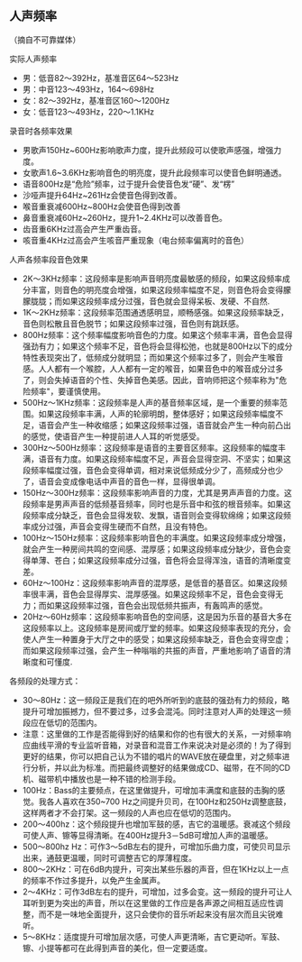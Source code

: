 
## 人声频率

（摘自不可靠媒体）

实际人声频率

* 男：低音82～392Hz，基准音区64～523Hz
* 男：中音123～493Hz，164～698Hz
* 女：82～392Hz，基准音区160～1200Hz
* 女：低音123～493Hz，220～1.1KHz

录音时各频率效果

* 男歌声150Hz~600Hz影响歌声力度，提升此频段可以使歌声感强，增强力度。
* 女歌声1.6~3.6KHz影响音色的明亮度，提升此段频率可以使音色鲜明通透。
* 语音800Hz是“危险”频率，过于提升会使音色发“硬”、发“楞”
* 沙哑声提升64Hz~261Hz会使音色得到改善。
* 喉音重衰减600Hz~800Hz会使音色得到改善
* 鼻音重衰减60Hz~260Hz，提升1~2.4KHz可以改善音色。
* 齿音重6KHz过高会产生严重齿音。
* 咳音重4KHz过高会产生咳音严重现象（电台频率偏离时的音色）

人声各频率段音色效果

* 2K～3KHz频率：这段频率是影响声音明亮度最敏感的频段，如果这段频率成分丰富，则音色的明亮度会增强，如果这段频率幅度不足，则音色将会变得朦朦胧胧；而如果这段频率成分过强，音色就会显得呆板、发硬、不自然.
* 1K～2KHz频率：这段频率范围通透感明显，顺畅感强。如果这段频率缺乏，音色则松散且音色脱节；如果这段频率过强，音色则有跳跃感。
* 800Hz频率：这个频率幅度影响音色的力度。如果这个频率丰满，音色会显得强劲有力；如果这个频率不足，音色将会显得松弛，也就是800Hz以下的成分特性表现突出了，低频成分就明显；而如果这个频率过多了，则会产生喉音感。人人都有一个喉腔，人人都有一定的喉音，如果音色中的喉音成分过多了，则会失掉语音的个性、失掉音色美感。因此，音响师把这个频率称为"危险频率"，要谨慎使用。
* 500Hz～1KHz频率：这段频率是人声的基音频率区域，是一个重要的频率范围。如果这段频率丰满，人声的轮廓明朗，整体感好；如果这段频率幅度不足，语音会产生一种收缩感；如果这段频率过强，语音就会产生一种向前凸出的感觉，使语音产生一种提前进人人耳的听觉感受。
* 300Hz～500Hz频率：这段频率是语音的主要音区频率。这段频率的幅度丰满，语音有力度。如果这段频率幅度不足，声音会显得空洞、不坚实；如果这段频率幅度过强，音色会变得单调，相对来说低频成分少了，高频成分也少了，语音会变成像电话中声音的音色一样，显得很单调。
* 150Hz～300Hz频率：这段频率影响声音的力度，尤其是男声声音的力度。这段频率是男声声音的低频基音频率，同时也是乐音中和弦的根音频率。如果这段频率成分缺乏，音色会显得发软、发飘，语音则会变得软绵绵；如果这段频率成分过强，声音会变得生硬而不自然，且没有特色。
* 100Hz～150Hz频率：这段频率影响音色的丰满度。如果这段频率成分增强，就会产生一种房间共鸣的空间感、混厚感；如果这段频率成分缺少，音色会变得单薄、苍白；如果这段频率成分过强，音色将会显得浑浊，语音的清晰度变差。
* 60Hz～100Hz：这段频率影响声音的混厚感，是低音的基音区。如果这段频率很丰满，音色会显得厚实、混厚感强。如果这段频率不足，音色会变得无力；而如果这段频率过强，音色会出现低频共振声，有轰鸣声的感觉。
* 20Hz～60Hz频率：这段频率影响音色的空间感，这是因为乐音的基音大多在这段频率以上。这段频率是房间或厅堂的频率。如果这段频率表现的充分，会使人产生一种置身于大厅之中的感受；如果这段频率缺乏，音色会变得空虚；而如果这段频率过强，会产生一种嗡嗡的共振的声音，严重地影响了语音的清晰度和可懂度.

各频段的处理方式：

* 30～80Hz：这一频段正是我们在的吧外所听到的底鼓的强劲有力的频段，略提升可增加振撼力，但不要过多，过多会混沌。同时注意对人声的处理这一频段应在低切的范围内。
* 注意：这里做的工作是否能得到好的结果和你的也有很大的关系，一对频率响应曲线平滑的专业监听音箱，对录音和混音工作来说决对是必须的！为了得到更好的结果，你可以把自己认为不错的唱片的WAVE放在硬盘里，对之频率进行分析，并以此为标准。而把最终调整好的结果做成CD、磁带，在不同的CD机、磁带机中播放也是一种不错的检测手段。
* 100Hz：Bass的主要频点，在这里做提升，可增加丰满度和底鼓的击胸的感觉。我各人喜欢在350~700 Hz之间提升贝司，在100Hz和250Hz调整底鼓，这样两者才不会打架。这一频段的人声也应在低切的范围内。
* 200～400hz：这个频段提升也增加军鼓的感，吉它的温暖感。衰减这个频段可使人声、镲等显得清晰。在400Hz提升3－5dB可增加人声的温暖感。
* 500～800hz Hz：可作3～5dB左右的提升，可增加乐曲力度，可使贝司显示出来，通鼓更温暖，同时可调整吉它的厚薄程度。
* 800～2KHz：可在6dB内提升，可突出某些乐器的声音，但在1KHz以上一点的频率不作过多提升，以免产生金属声。
* 2～4KHz：可作3dB左右的提升，可增加，过多会变。这一频段的提升可让人耳听到更为突出的声音，所以在这里做的工作应是各声源之间相互适应性调整，而不是一味地全面提升，这只会使你的音乐听起来没有层次而且尖锐难听。
* 5～8KHz：适度提升可增加层次感，可使人声更清晰，吉它更动听。军鼓、镲、小提等都可在此得到声音的美化，但一定要适度。